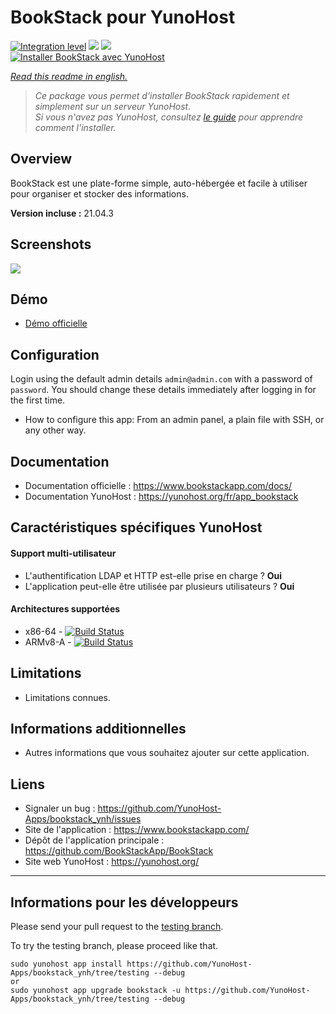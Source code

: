 # BookStack pour YunoHost

[![Integration level](https://dash.yunohost.org/integration/bookstack.svg)](https://dash.yunohost.org/appci/app/bookstack) ![](https://ci-apps.yunohost.org/ci/badges/bookstack.status.svg) ![](https://ci-apps.yunohost.org/ci/badges/bookstack.maintain.svg)  
[![Installer BookStack avec YunoHost](https://install-app.yunohost.org/install-with-yunohost.svg)](https://install-app.yunohost.org/?app=bookstack)

*[Read this readme in english.](./README.md)* 

> *Ce package vous permet d'installer BookStack rapidement et simplement sur un serveur YunoHost.  
Si vous n'avez pas YunoHost, consultez [le guide](https://yunohost.org/install) pour apprendre comment l'installer.*

## Overview
BookStack est une plate-forme simple, auto-hébergée et facile à utiliser pour organiser et stocker des informations.

**Version incluse :** 21.04.3

## Screenshots

![](https://www.bookstackapp.com/images/bookstack-hero-screenshot.jpg)

## Démo

* [Démo officielle](https://demo.bookstackapp.com/)

## Configuration

Login using the default admin details `admin@admin.com` with a password of `password`. You should change these details immediately after logging in for the first time.

 * How to configure this app: From an admin panel, a plain file with SSH, or any other way.

## Documentation

 * Documentation officielle : https://www.bookstackapp.com/docs/
 * Documentation YunoHost : https://yunohost.org/fr/app_bookstack

## Caractéristiques spécifiques YunoHost

#### Support multi-utilisateur

* L'authentification LDAP et HTTP est-elle prise en charge ? **Oui**
* L'application peut-elle être utilisée par plusieurs utilisateurs ? **Oui**

#### Architectures supportées

* x86-64 - [![Build Status](https://ci-apps.yunohost.org/ci/logs/bookstack.svg)](https://ci-apps.yunohost.org/ci/apps/bookstack/)
* ARMv8-A - [![Build Status](https://ci-apps-arm.yunohost.org/ci/logs/bookstack.svg)](https://ci-apps-arm.yunohost.org/ci/apps/bookstack/)

## Limitations

* Limitations connues.

## Informations additionnelles

* Autres informations que vous souhaitez ajouter sur cette application.

## Liens

 * Signaler un bug : https://github.com/YunoHost-Apps/bookstack_ynh/issues
 * Site de l'application : https://www.bookstackapp.com/
 * Dépôt de l'application principale : https://github.com/BookStackApp/BookStack
 * Site web YunoHost : https://yunohost.org/

---

## Informations pour les développeurs

Please send your pull request to the [testing branch](https://github.com/YunoHost-Apps/bookstack_ynh/tree/testing).

To try the testing branch, please proceed like that.
```
sudo yunohost app install https://github.com/YunoHost-Apps/bookstack_ynh/tree/testing --debug
or
sudo yunohost app upgrade bookstack -u https://github.com/YunoHost-Apps/bookstack_ynh/tree/testing --debug
```
